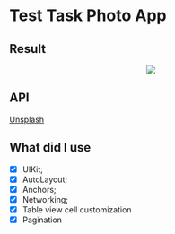 # Test Task Photo App
## Result
<p align="center">
<img src="https://github.com/ipv02/TestTaskPhotoApp/blob/main/TestTaskPhotoApp.gif" /></p>

## API
[Unsplash](https://unsplash.com/developers)  
 

## What did I use
- [x] UIKit;
- [x] AutoLayout;
- [x] Anchors;
- [x] Networking;
- [x] Table view cell customization
- [x] Pagination
